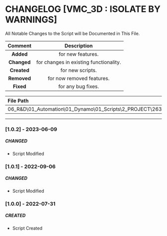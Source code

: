 # CHANGELOG [VMC_3D : ISOLATE BY WARNINGS]
All Notable Changes to the Script will be Documented in This File.

| Comment | Description |
| :--: | :--: |
| **Added**  | for new features. |
|**Changed** |for changes in existing functionality. |
|**Created** | for new scripts. |
|**Removed** |for now removed features. |
|**Fixed** |for any bug fixes. |

| File Path | 
| :-- |
|06_R&D\01_Automation\01_Dynamo\01_Scripts\2_PROJECT\263_VMC\3D|
-----------------------------------------------------------------
### [1.0.2] - 2023-06-09
##### CHANGED
- Script Modified

### [1.0.1] - 2022-09-06
##### CHANGED
- Script Modified

### [1.0.0] - 2022-07-31
##### CREATED
- Script Created